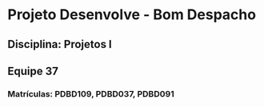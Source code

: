 # Projeto Desenvolve - Bom Despacho
## Disciplina: Projetos I
## Equipe 37
### Matrículas: PDBD109, PDBD037, PDBD091
